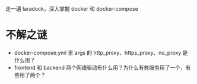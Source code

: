 走一遍 laradock，深入掌握 docker 和 docker-compose


# 不解之谜
- docker-compose.yml 里 args 的 http_proxy、https_proxy、no_proxy 是什么用？
- frontend 和 backend 两个网络驱动有什么用？为什么有些服务用了一个，有些用了两个？
